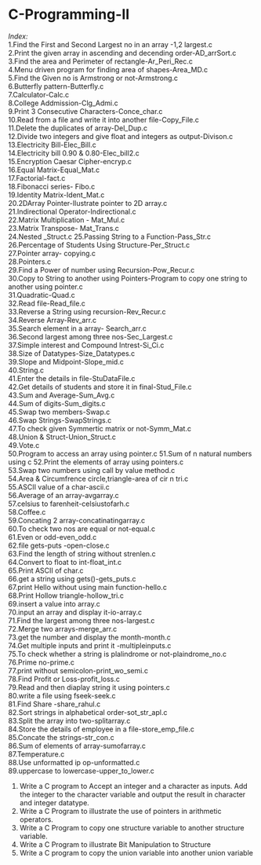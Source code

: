 # C-Programming-II

*Index:*<br>
1.Find the First and Second Largest no in an array -1,2 largest.c<br>
2.Print the given array in ascending and decending order-AD_arrSort.c<br>
3.Find the area and Perimeter of rectangle-Ar_Peri_Rec.c<br>
4.Menu driven program for finding area of shapes-Area_MD.c<br>
5.Find the Given no is Armstrong or not-Armstrong.c<br>
6.Butterfly pattern-Butterfly.c<br>
7.Calculator-Calc.c<br>
8.College Addmission-Clg_Admi.c<br>
9.Print 3 Consecutive Characters-Conce_char.c<br>
10.Read from a file and write it into another file-Copy_File.c<br>
11.Delete the duplicates of array-Del_Dup.c<br>
12.Divide two integers and give float and integers as output-Divison.c<br>
13.Electricity Bill-Elec_Bill.c<br>
14.Electricity bill 0.90 & 0.80-Elec_bill2.c<br>
15.Encryption Caesar Cipher-encryp.c<br>
16.Equal Matrix-Equal_Mat.c<br>
17.Factorial-fact.c<br>
18.Fibonacci series- Fibo.c<br>
19.Identity Matrix-Ident_Mat.c<br>
20.2DArray Pointer-Ilustrate pointer to 2D array.c<br>
21.Indirectional Operator-Indirectional.c<br>
22.Matrix Multiplication - Mat_Mul.c<br>
23.Matrix Transpose- Mat_Trans.c<br>
24.Nested _Struct.c
25.Passing String to a Function-Pass_Str.c<br>
26.Percentage of Students Using Structure-Per_Struct.c<br>
27.Pointer array- copying.c<br>
28.Pointers.c<br>
29.Find a Power of number using Recursion-Pow_Recur.c<br>
30.Copy to String to another using Pointers-Program to copy one string to another using pointer.c<br>
31.Quadratic-Quad.c<br>
32.Read file-Read_file.c<br>
33.Reverse a String using recursion-Rev_Recur.c<br>
34.Reverse Array-Rev_arr.c<br>
35.Search element in a array- Search_arr.c<br>
36.Second largest among three nos-Sec_Largest.c<br>
37.Simple interest and Compound Intrest-Si_Ci.c<br>
38.Size of Datatypes-Size_Datatypes.c<br>
39.Slope and Midpoint-Slope_mid.c<br>
40.String.c<br>
41.Enter the details in file-StuDataFile.c<br>
42.Get details of students and store it in final-Stud_File.c<br>
43.Sum and Average-Sum_Avg.c<br>
44.Sum of digits-Sum_digits.c<br>
45.Swap two members-Swap.c<br>
46.Swap Strings-SwapStrings.c<br>
47.To check given Symmertic matrix or not-Symm_Mat.c<br>
48.Union & Struct-Union_Struct.c<br>
49.Vote.c<br>
50.Program to access an array using pointer.c
51.Sum of n natural numbers using c
52.Print the elements of array using pointers.c<br>
53.Swap two numbers using call by value method.c<br>
54.Area & Circumfrence circle,triangle-area of cir n tri.c<br>
55.ASCII value of a char-ascii.c<br>
56.Average of an array-avgarray.c<br>
57.celsius to farenheit-celsiustofarh.c<br>
58.Coffee.c<br>
59.Concating 2 array-concatinatingarray.c<br>
60.To check two nos are equal or not-equal.c<br>
61.Even or odd-even_odd.c<br>
62.file gets-puts -open-close.c<br>
63.Find the length of string without strenlen.c<br>
64.Convert to float to int-float_int.c<br>
65.Print ASCII of char.c<br>
66.get a string using gets()-gets_puts.c<br>
67.print Hello without using main function-hello.c<br>
68.Print Hollow triangle-hollow_tri.c<br>
69.insert a value into array.c<br>
70.input an array and display it-io-array.c<br>
71.Find the largest among three nos-largest.c<br>
72.Merge two arrays-merge_arr.c<br>
73.get the number and display the month-month.c<br>
74.Get multiple inputs and print it -multipleinputs.c<br>
75.To check whether a string is plalindrome or not-plaindrome_no.c<br>
76.Prime no-prime.c<br>
77.print without semicolon-print_wo_semi.c<br>
78.Find Profit or Loss-profit_loss.c<br>
79.Read and then diaplay string it using pointers.c<br>
80.write a file using fseek-seek.c<br>
81.Find Share -share_rahul.c<br>
82.Sort strings in alphabetical order-sot_str_apl.c<br>
83.Split the array into two-splitarray.c<br>
84.Store the details of employee in a file-store_emp_file.c<br>
85.Concate the strings-str_con.c<br>
86.Sum of elements of array-sumofarray.c<br>
87.Temperature.c<br>
88.Use unformatted ip op-unformatted.c<br>
89.uppercase to lowercase-upper_to_lower.c<br>


1. Write a C program to Accept an integer and a character as inputs. Add the integer to the character variable and output the result in character and integer datatype.
2. Write a C Program to illustrate the use of pointers in arithmetic operators.
3. Write a C Program to copy one structure variable to another structure variable. 
4. Write a C Program to illustrate Bit Manipulation to Structure
5. Write a C program to copy the union variable into another union variable
